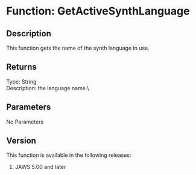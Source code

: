 # Function: GetActiveSynthLanguage

## Description

This function gets the name of the synth language in use.

## Returns

Type: String\
Description: the language name.\

## Parameters

No Parameters

## Version

This function is available in the following releases:

1.  JAWS 5.00 and later
